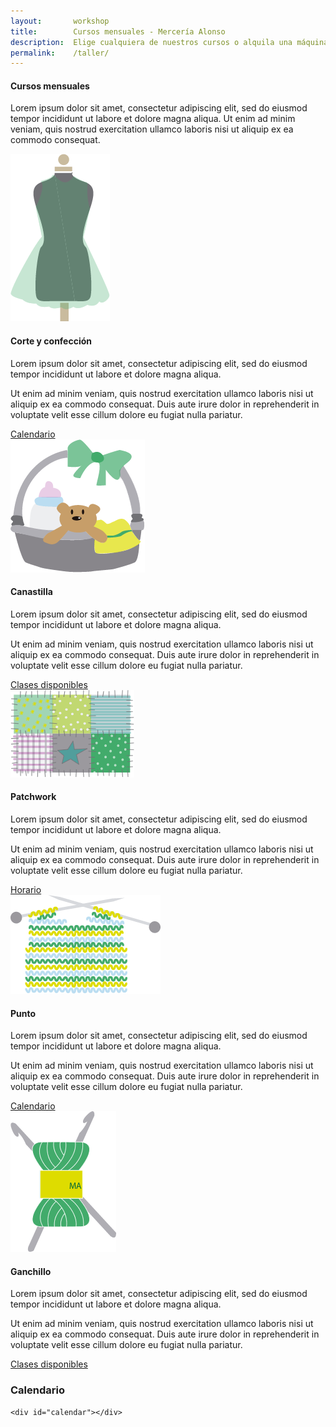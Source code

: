 ```yaml
---
layout:       workshop
title:        Cursos mensuales - Mercería Alonso
description:  Elige cualquiera de nuestros cursos o alquila una máquina por tu cuenta
permalink:    /taller/
---
```


<article>

  <div class="pure-g">
    <div class="pure-u-1">
      <div class="l-box">
        <h4>Cursos mensuales</h4>
        <p>Lorem ipsum dolor sit amet, consectetur adipiscing elit, sed do eiusmod tempor incididunt ut labore et dolore magna aliqua. Ut enim ad minim veniam, quis nostrud exercitation ullamco laboris nisi ut aliquip ex ea commodo consequat.</p>
      </div>
    </div>
  </div>

  <section class="workshop-item">
    <div class="workshop-align-left workshop-type-image">
      <img src="/img/workshop/corte-confeccion.png" alt="Corte y confección" title="Corte y confección" />
    </div>
    <div class="workshop-align-right workshop-type-content">
      <h4>Corte y confección</h4>
      <p>Lorem ipsum dolor sit amet, consectetur adipiscing elit, sed do eiusmod tempor incididunt ut labore et dolore magna aliqua.</p>
      <p>Ut enim ad minim veniam, quis nostrud exercitation ullamco laboris nisi ut aliquip ex ea commodo consequat. Duis aute irure dolor in reprehenderit in voluptate velit esse cillum dolore eu fugiat nulla pariatur.</p>
      <a href="#/calendario" class="calendar btn wide green">Calendario</a>
    </div>
  </section>

  <section class="workshop-item">
    <div class="workshop-align-right workshop-type-image">
      <img src="/img/workshop/canastilla.png" alt="Canastilla" title="Canastilla" />
    </div>
    <div class="workshop-align-left workshop-type-content">
      <h4>Canastilla</h4>
      <p>Lorem ipsum dolor sit amet, consectetur adipiscing elit, sed do eiusmod tempor incididunt ut labore et dolore magna aliqua.</p>
      <p>Ut enim ad minim veniam, quis nostrud exercitation ullamco laboris nisi ut aliquip ex ea commodo consequat. Duis aute irure dolor in reprehenderit in voluptate velit esse cillum dolore eu fugiat nulla pariatur.</p>
      <a href="#/calendario" class="calendar btn wide green">Clases disponibles</a>
    </div>
  </section>

  <section class="workshop-item">
    <div class="workshop-align-left workshop-type-image">
      <img src="/img/workshop/patchwork.png" alt="Patchwork" title="Patchwork" />
    </div>
    <div class="workshop-align-right workshop-type-content">
      <h4>Patchwork</h4>
      <p>Lorem ipsum dolor sit amet, consectetur adipiscing elit, sed do eiusmod tempor incididunt ut labore et dolore magna aliqua.</p>
      <p>Ut enim ad minim veniam, quis nostrud exercitation ullamco laboris nisi ut aliquip ex ea commodo consequat. Duis aute irure dolor in reprehenderit in voluptate velit esse cillum dolore eu fugiat nulla pariatur.</p>
      <a href="#/calendario" class="calendar btn wide green">Horario</a>
    </div>
  </section>

  <section class="workshop-item">
    <div class="workshop-align-right workshop-type-image">
      <img src="/img/workshop/punto.png" alt="Punto" title="Punto" />
    </div>
    <div class="workshop-align-left workshop-type-content">
      <h4>Punto</h4>
      <p>Lorem ipsum dolor sit amet, consectetur adipiscing elit, sed do eiusmod tempor incididunt ut labore et dolore magna aliqua.</p>
      <p>Ut enim ad minim veniam, quis nostrud exercitation ullamco laboris nisi ut aliquip ex ea commodo consequat. Duis aute irure dolor in reprehenderit in voluptate velit esse cillum dolore eu fugiat nulla pariatur.</p>
      <a href="#/calendario" class="calendar btn wide green">Calendario</a>
    </div>
  </section>

  <section class="workshop-item">
    <div class="workshop-align-left workshop-type-image">
      <img src="/img/workshop/ganchillo.png" alt="Ganchillo" title="Ganchillo" />
    </div>
    <div class="workshop-align-right workshop-type-content">
      <h4>Ganchillo</h4>
      <p>Lorem ipsum dolor sit amet, consectetur adipiscing elit, sed do eiusmod tempor incididunt ut labore et dolore magna aliqua.</p>
      <p>Ut enim ad minim veniam, quis nostrud exercitation ullamco laboris nisi ut aliquip ex ea commodo consequat. Duis aute irure dolor in reprehenderit in voluptate velit esse cillum dolore eu fugiat nulla pariatur.</p>
      <a href="#/calendario" class="calendar btn wide green">Clases disponibles</a>
    </div>
  </section>

  <section class="workshop-calendar">
    <h3>Calendario</h3>
    <p></p>

    <div id="calendar"></div>
  </section>

  <script>var classes = {{ site.data.workshop | jsonify }}</script>
  
  <!-- build:js(app) /js/workshop.js -->
  <script src="/_bower_components/jquery/jquery.js"></script>
  <script src="/js/vendor/jquery-ui-1.7.2.js"></script>
  <script src="/_bower_components/underscore/underscore.js"></script>
  <script src="/_bower_components/backbone/backbone.js"></script>
  <script src="/js/vendor/jquery.weekcalendar.js"></script>
  <script src="/js/workshop/workshop.js"></script>
  <!-- endbuild -->
  
</article>